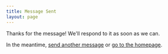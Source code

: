 ```yaml
---
title: Message Sent
layout: page
---
```


Thanks for the message! We'll respond to it as soon as we can.

In the meantime, [send another message](/contact) or [go to the homepage](/).
